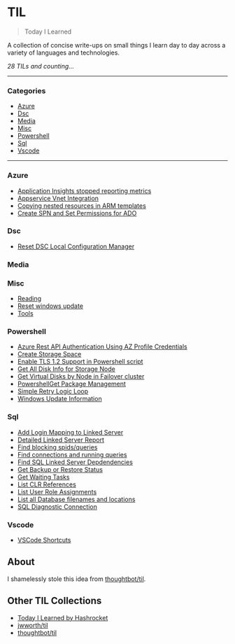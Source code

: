 # TIL

> Today I Learned

A collection of concise write-ups on small things I learn day to day across a
variety of languages and technologies.

_28 TILs and counting..._

---

### Categories

* [Azure](#Azure)
* [Dsc](#DSC)
* [Media](#Media)
* [Misc](#Misc)
* [Powershell](#Powershell)
* [Sql](#SQL)
* [Vscode](#VSCode)

---

### Azure

- [Application Insights stopped reporting metrics](Azure/appinsights-stopped-metrics.md)
- [Appservice Vnet Integration](Azure/appservice-vnet-integration.md)
- [Copying nested resources in ARM templates](Azure/arm-nested-resource-copy.md)
- [Create SPN and Set Permissions for ADO](Azure/create-spn.md)

### Dsc

- [Reset DSC Local Configuration Manager](DSC/reset-dsc.md)

### Media


### Misc

- [Reading](Misc/reading.md)
- [Reset windows update](Misc/reset-windows-update.md)
- [Tools](Misc/tools.md)

### Powershell

- [Azure Rest API Authentication Using AZ Profile Credentials](Powershell/azure-rest-azprofile.md)
- [Create Storage Space](Powershell/create-storage-space.md)
- [Enable TLS 1.2 Support in Powershell script](Powershell/tls-support.md)
- [Get All Disk Info for Storage Node](Powershell/get-diskinfo.md)
- [Get Virtual Disks by Node in Failover cluster](Powershell/get-virtualdisks-in-cluster.md)
- [PowershellGet Package Management](Powershell/add-powershellget.md)
- [Simple Retry Logic Loop](Powershell/simple-retry-logic.md)
- [Windows Update Information](Powershell/windows-update-information.md)

### Sql

- [Add Login Mapping to Linked Server](SQL\add-login-mapping-for-linked-server.md)
- [Detailed Linked Server Report](SQL\detailed-link-server-report.md)
- [Find blocking spids/queries](SQL/find-root-blockers.md)
- [Find connections and running queries](SQL/get-running-queries.md)
- [Find SQL Linked Server Depdendencies](SQL\find-linked-dependencies.md)
- [Get Backup or Restore Status](SQL/get-backup-or-restore-status.md)
- [Get Waiting Tasks](SQL/waiting-tasks.md)
- [List CLR References](SQL/list-clr-ref.md)
- [List User Role Assignments](SQL/list-user-roles.md)
- [List all Database filenames and locations](SQL/list-all-db-file-locations.md)
- [SQL Diagnostic Connection](SQL/sql-diagnostic-connection.md)

### Vscode

- [VSCode Shortcuts](VSCode/vscode-select-all-matches.md)

## About

I shamelessly stole this idea from
[thoughtbot/til](https://github.com/thoughtbot/til).

## Other TIL Collections

* [Today I Learned by Hashrocket](https://til.hashrocket.com)
* [jwworth/til](https://github.com/jwworth/til)
* [thoughtbot/til](https://github.com/thoughtbot/til)
